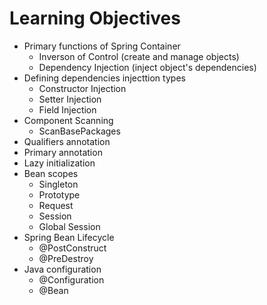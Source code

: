 # Learning Objectives

- Primary functions of Spring Container
  - Inverson of Control (create and manage objects)
  - Dependency Injection (inject object's dependencies)
- Defining dependencies injecttion types
  - Constructor Injection
  - Setter Injection
  - Field Injection
- Component Scanning
  - ScanBasePackages
- Qualifiers annotation
- Primary annotation
- Lazy initialization
- Bean scopes
  - Singleton
  - Prototype
  - Request
  - Session
  - Global Session
- Spring Bean Lifecycle
  - @PostConstruct
  - @PreDestroy
- Java configuration
  - @Configuration
  - @Bean
